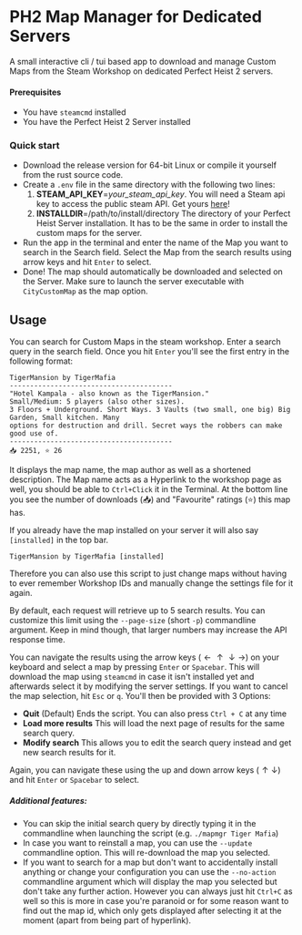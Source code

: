 # PH2 Map Manager for Dedicated Servers

A small interactive cli / tui based app to download and manage Custom Maps from the Steam Workshop on dedicated Perfect Heist 2 servers.

#### Prerequisites
- You have `steamcmd` installed
- You have the Perfect Heist 2 Server installed

### Quick start

- Download the release version for 64-bit Linux or compile it yourself from the rust source code.
- Create a `.env` file in the same directory with the following two lines:
    1. **STEAM_API_KEY**=_your_steam_api_key_.
    You will need a Steam api key to access the public steam API. Get yours [here](https://steamcommunity.com/login/home/?goto=%2Fdev%2Fapikey)!
    2. **INSTALLDIR**=/path/to/install/directory
    The directory of your Perfect Heist Server installation. It has to be the same in order to install the custom maps for the server.
- Run the app in the terminal and enter the name of the Map you want to search in the Search field. Select the Map from the search results using arrow keys and hit `Enter` to select.
- Done! The map should automatically be downloaded and selected on the Server. Make sure to launch the server executable with `CityCustomMap` as the map option.

## Usage

You can search for Custom Maps in the steam workshop. Enter a search query in the search field. Once you hit `Enter` you'll see the first entry in the following format:

```
TigerMansion by TigerMafia
----------------------------------------
"Hotel Kampala - also known as the TigerMansion."
Small/Medium: 5 players (also other sizes).
3 Floors + Underground. Short Ways. 3 Vaults (two small, one big) Big Garden, Small kitchen. Many
options for destruction and drill. Secret ways the robbers can make good use of.
----------------------------------------
📥 2251, ⭐ 26
```

It displays the map name, the map author as well as a shortened description.
The Map name acts as a Hyperlink to the workshop page as well, you should be able to `Ctrl+Click` it in the Terminal.
At the bottom line you see the number of downloads (📥) and "Favourite" ratings (⭐) this map has.

If you already have the map installed on your server it will also say `[installed]` in the top bar.
```
TigerMansion by TigerMafia [installed]
```
Therefore you can also use this script to just change maps without having to ever remember Workshop IDs and manually change the settings file for it again.

By default, each request will retrieve up to 5 search results. You can customize this limit using the `--page-size` (short `-p`) commandline argument. Keep in mind though, that larger numbers may increase the API response time.

You can navigate the results using the arrow keys ($\leftarrow \uparrow \downarrow \rightarrow$) on your keyboard and select a map by pressing `Enter` or `Spacebar`. This will download the map using `steamcmd` in case it isn't installed yet and afterwards select it by modifying the server settings.
 If you want to cancel the map selection, hit `Esc` or `q`.
You'll then be provided with 3 Options:
* **Quit** (Default) Ends the script. You can also press `Ctrl + C` at any time
* **Load more results** This will load the next page of results for the same search query.
* **Modify search** This allows you to edit the search query instead and get new search results for it.

Again, you can navigate these using the up and down arrow keys ($\uparrow \downarrow$) and hit `Enter` or `Spacebar` to select.

##### Additional features:
- You can skip the initial search query by directly typing it in the commandline when launching the script (e.g. `./mapmgr Tiger Mafia`)
- In case you want to reinstall a map, you can use the `--update` commandline option. This will re-download the map you selected.
- If you want to search for a map but don't want to accidentally install anything or change your configuration you can use the `--no-action` commandline argument which will display the map you selected but don't take any further action. However you can always just hit `Ctrl+C` as well so this is more in case you're paranoid or for some reason want to find out the map id, which only gets displayed after selecting it at the moment (apart from being part of hyperlink).